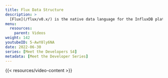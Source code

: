 ```yaml
---
title: Flux Data Structure
description: >
  [Flux](/flux/v0.x/) is the native data language for the InfluxDB platform. Here, Scott Anderson discusses the 'stream of tables' concept, and how that relates to Flux's data structure.
menu:
  resources:
    parent: Videos
weight: 142
youtubeID: 5-AwY8ly6NA
date: 2022-06-30
series: [Meet the Developers S4]
metadata: [Meet the Developer Series]
---
```


{{< resources/video-content >}}
